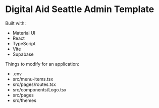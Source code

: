 # Digital Aid Seattle Admin Template

Built with:
* Material UI
* React
* TypeScript
* Vite
* Supabase

Things to modify for an application:
* .env
* src/menu-items.tsx
* src/pages/routes.tsx
* src/components/Logo.tsx
* src/pages
* src/themes
